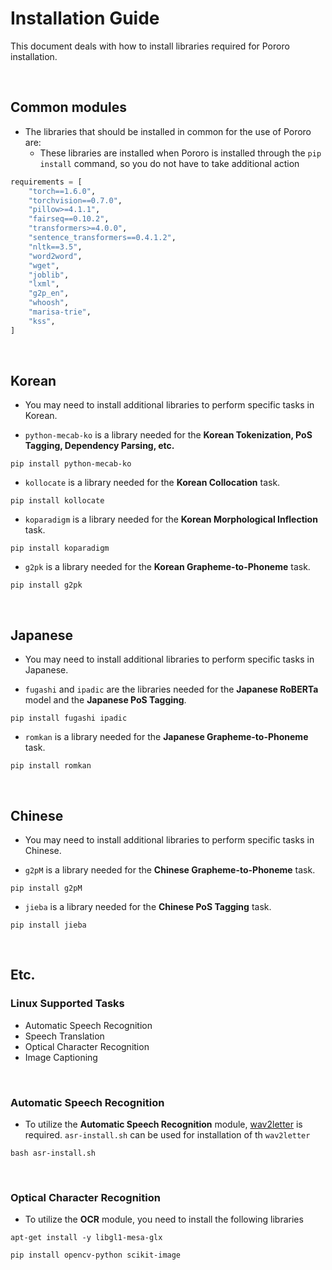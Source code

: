 # Installation Guide

This document deals with how to install libraries required for Pororo installation.

<br>

## Common modules

- The libraries that should be installed in common for the use of Pororo are:
    - These libraries are installed when Pororo is installed through the `pip install` command, so you do not have to take additional action

```python
requirements = [
    "torch==1.6.0",
    "torchvision==0.7.0",
    "pillow>=4.1.1",
    "fairseq==0.10.2",
    "transformers>=4.0.0",
    "sentence_transformers==0.4.1.2",
    "nltk==3.5",
    "word2word",
    "wget",
    "joblib",
    "lxml",
    "g2p_en",
    "whoosh",
    "marisa-trie",
    "kss",
]
```

<br>

## Korean

- You may need to install additional libraries to perform specific tasks in Korean.

- `python-mecab-ko` is a library needed for the **Korean Tokenization, PoS Tagging, Dependency Parsing, etc.**

```console
pip install python-mecab-ko
```

- `kollocate` is a library needed for the **Korean Collocation** task.

```console
pip install kollocate
```

- `koparadigm` is a library needed for the **Korean Morphological Inflection** task.

```console
pip install koparadigm
```

- `g2pk` is a library needed for the **Korean Grapheme-to-Phoneme** task.

```console
pip install g2pk
```

<br>

## Japanese

- You may need to install additional libraries to perform specific tasks in Japanese.

- `fugashi` and `ipadic` are the libraries needed for the **Japanese RoBERTa** model and the **Japanese PoS Tagging**.

```console
pip install fugashi ipadic
```

- `romkan` is a library needed for the **Japanese Grapheme-to-Phoneme** task.

```console
pip install romkan
```

<br>

## Chinese

- You may need to install additional libraries to perform specific tasks in Chinese.

- `g2pM` is a library needed for the **Chinese Grapheme-to-Phoneme** task.

```console
pip install g2pM
```

- `jieba` is a library needed for the **Chinese PoS Tagging** task.

```console
pip install jieba
```

<br>

## Etc.

### Linux Supported Tasks

- Automatic Speech Recognition
- Speech Translation
- Optical Character Recognition
- Image Captioning

<br>

### Automatic Speech Recognition
  
- To utilize the **Automatic Speech Recognition** module, [wav2letter](https://github.com/facebookresearch/wav2letter) is required. `asr-install.sh` can be used for installation of th `wav2letter`

```console
bash asr-install.sh
```

<br>

### Optical Character Recognition

- To utilize the **OCR** module, you need to install the following libraries

```console
apt-get install -y libgl1-mesa-glx
```

```console
pip install opencv-python scikit-image
```
